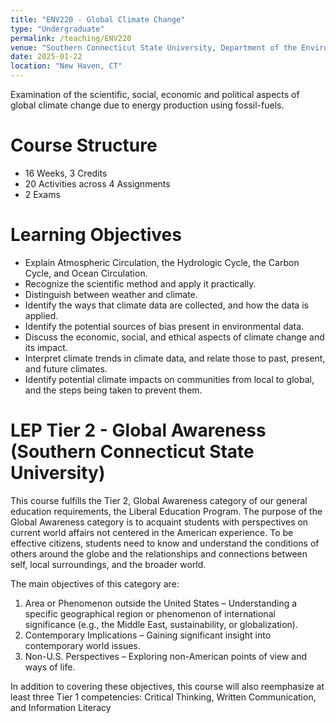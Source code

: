 ```yaml
---
title: "ENV220 - Global Climate Change"
type: "Undergraduate"
permalink: /teaching/ENV220
venue: "Southern Connecticut State University, Department of the Environment, Geography and Marine Studies"
date: 2025-01-22
location: "New Haven, CT"
---
```


Examination of the scientific, social, economic and political aspects of global climate change due to energy production using fossil-fuels.


Course Structure
======
- 16 Weeks, 3 Credits
- 20 Activities across 4 Assignments
- 2 Exams

Learning Objectives
======
- Explain Atmospheric Circulation, the Hydrologic Cycle, the Carbon Cycle, and Ocean Circulation.
- Recognize the scientific method and apply it practically.
- Distinguish between weather and climate.
- Identify the ways that climate data are collected, and how the data is applied.
- Identify the potential sources of bias present in environmental data.
- Discuss the economic, social, and ethical aspects of climate change and its impact.
- Interpret climate trends in climate data, and relate those to past, present, and future climates.
- Identify potential climate impacts on communities from local to global, and the steps being taken to prevent them.

LEP Tier 2 - Global Awareness (Southern Connecticut State University)
======
This course fulfills the Tier 2, Global Awareness category of our general education requirements, the Liberal Education Program. The purpose of the Global Awareness category is to acquaint students with perspectives on current world affairs not centered in the American experience. To be effective citizens, students need to know and understand the conditions of others around the globe and the relationships and connections between self, local surroundings, and the broader world. 

The main objectives of this category are: 
1. Area or Phenomenon outside the United States – Understanding a specific geographical region or phenomenon of international significance (e.g., the Middle East, sustainability, or globalization). 
2. Contemporary Implications – Gaining significant insight into contemporary world issues. 
3. Non-U.S. Perspectives – Exploring non-American points of view and ways of life. 

In addition to covering these objectives, this course will also reemphasize at least three Tier 1 competencies: Critical Thinking, Written Communication, and Information Literacy
